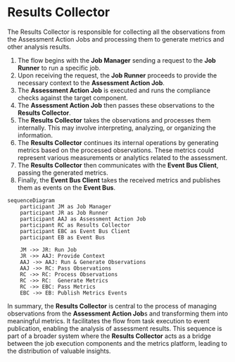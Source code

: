 # Results Collector

The Results Collector is responsible for collecting all the observations from the Assessment Action Jobs and processing them to generate metrics and other analysis results.

1. The flow begins with the **Job Manager** sending a request to the ****Job Runner**** to run a specific job.
2. Upon receiving the request, the ****Job Runner**** proceeds to provide the necessary context to the **Assessment Action Job**.
3. The **Assessment Action Job** is executed and runs the compliance checks against the target component.
4. The **Assessment Action Job** then passes these observations to the **Results Collector**.
5. The **Results Collector** takes the observations and processes them internally. This may involve interpreting, analyzing, or organizing the information.
6. The **Results Collector** continues its internal operations by generating metrics based on the processed observations. These metrics could represent various measurements or analytics related to the assessment.
7. The **Results Collector** then communicates with the **Event Bus Client**, passing the generated metrics.
8. Finally, the **Event Bus Client** takes the received metrics and publishes them as events on the **Event Bus**.


```mermaid
sequenceDiagram
    participant JM as Job Manager
    participant JR as Job Runner
    participant AAJ as Assessment Action Job
    participant RC as Results Collector
    participant EBC as Event Bus Client
    participant EB as Event Bus

    JM ->> JR: Run Job
    JR ->> AAJ: Provide Context
    AAJ ->> AAJ: Run & Generate Observations
    AAJ ->> RC: Pass Observations
    RC ->> RC: Process Observations
    RC ->> RC:  Generate Metrics
    RC ->> EBC: Pass Metrics
    EBC ->> EB: Publish Metrics Events
```

In summary, the **Results Collector** is central to the process of managing observations from the **Assessment Action Job**s and transforming them into meaningful metrics. It facilitates the flow from task execution to event publication, enabling the analysis of assessment results. This sequence is part of a broader system where the **Results Collector** acts as a bridge between the job execution components and the metrics platform, leading to the distribution of valuable insights.